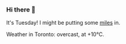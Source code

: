 ### Hi there :wave:

It's Tuesday! I might be putting some [miles](https://www.strava.com/athletes/889963) in.

Weather in Toronto: overcast, at +10°C.
